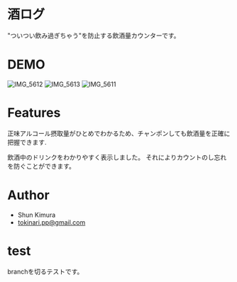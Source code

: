 # 酒ログ

"ついつい飲み過ぎちゃう"を防止する飲酒量カウンターです。

# DEMO
![IMG_5612](https://user-images.githubusercontent.com/75978644/150246808-507661fd-6f10-4167-8897-5934c2ae0cbf.jpg)
![IMG_5613](https://user-images.githubusercontent.com/75978644/150246809-a8ada42c-4ff6-48f8-957f-65c69ecfb2c0.jpg)
![IMG_5611](https://user-images.githubusercontent.com/75978644/150246805-f97cd4a3-1d79-4369-93c7-f995ebd652af.jpg)

# Features

正味アルコール摂取量がひとめでわかるため、チャンポンしても飲酒量を正確に把握できます.

飲酒中のドリンクをわかりやすく表示しました。
それによりカウントのし忘れを防ぐことができます。


# Author

* Shun Kimura
* tokinari.pp@gmail.com

# test
branchを切るテストです。